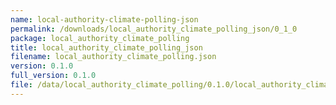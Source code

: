 ```yaml
---
name: local-authority-climate-polling-json
permalink: /downloads/local_authority_climate_polling_json/0_1_0
package: local_authority_climate_polling
title: local_authority_climate_polling_json
filename: local_authority_climate_polling.json
version: 0.1.0
full_version: 0.1.0
file: /data/local_authority_climate_polling/0.1.0/local_authority_climate_polling.json
---
```

